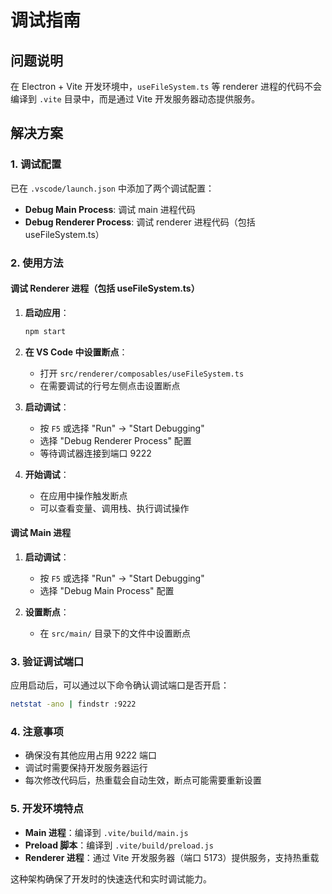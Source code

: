 # 调试指南

## 问题说明

在 Electron + Vite 开发环境中，`useFileSystem.ts` 等 renderer 进程的代码不会编译到 `.vite` 目录中，而是通过 Vite 开发服务器动态提供服务。

## 解决方案

### 1. 调试配置

已在 `.vscode/launch.json` 中添加了两个调试配置：

- **Debug Main Process**: 调试 main 进程代码
- **Debug Renderer Process**: 调试 renderer 进程代码（包括 useFileSystem.ts）

### 2. 使用方法

#### 调试 Renderer 进程（包括 useFileSystem.ts）

1. **启动应用**：
   ```bash
   npm start
   ```

2. **在 VS Code 中设置断点**：
   - 打开 `src/renderer/composables/useFileSystem.ts`
   - 在需要调试的行号左侧点击设置断点

3. **启动调试**：
   - 按 `F5` 或选择 "Run" -> "Start Debugging"
   - 选择 "Debug Renderer Process" 配置
   - 等待调试器连接到端口 9222

4. **开始调试**：
   - 在应用中操作触发断点
   - 可以查看变量、调用栈、执行调试操作

#### 调试 Main 进程

1. **启动调试**：
   - 按 `F5` 或选择 "Run" -> "Start Debugging"
   - 选择 "Debug Main Process" 配置

2. **设置断点**：
   - 在 `src/main/` 目录下的文件中设置断点

### 3. 验证调试端口

应用启动后，可以通过以下命令确认调试端口是否开启：
```bash
netstat -ano | findstr :9222
```

### 4. 注意事项

- 确保没有其他应用占用 9222 端口
- 调试时需要保持开发服务器运行
- 每次修改代码后，热重载会自动生效，断点可能需要重新设置

### 5. 开发环境特点

- **Main 进程**：编译到 `.vite/build/main.js`
- **Preload 脚本**：编译到 `.vite/build/preload.js`
- **Renderer 进程**：通过 Vite 开发服务器（端口 5173）提供服务，支持热重载

这种架构确保了开发时的快速迭代和实时调试能力。